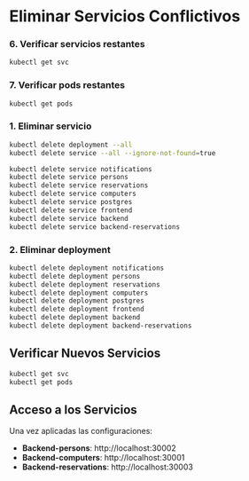 # Eliminar Servicios Conflictivos

### 6. Verificar servicios restantes

```bash
kubectl get svc
```

### 7. Verificar pods restantes

```bash
kubectl get pods
```

### 1. Eliminar servicio

```bash
kubectl delete deployment --all
kubectl delete service --all --ignore-not-found=true

kubectl delete service notifications
kubectl delete service persons
kubectl delete service reservations
kubectl delete service computers
kubectl delete service postgres
kubectl delete service frontend
kubectl delete service backend
kubectl delete service backend-reservations
```

### 2. Eliminar deployment

```bash
kubectl delete deployment notifications
kubectl delete deployment persons
kubectl delete deployment reservations
kubectl delete deployment computers
kubectl delete deployment postgres
kubectl delete deployment frontend
kubectl delete deployment backend
kubectl delete deployment backend-reservations
```

## Verificar Nuevos Servicios

```bash
kubectl get svc
kubectl get pods
```

## Acceso a los Servicios

Una vez aplicadas las configuraciones:

- **Backend-persons**: http://localhost:30002
- **Backend-computers**: http://localhost:30001
- **Backend-reservations**: http://localhost:30003
